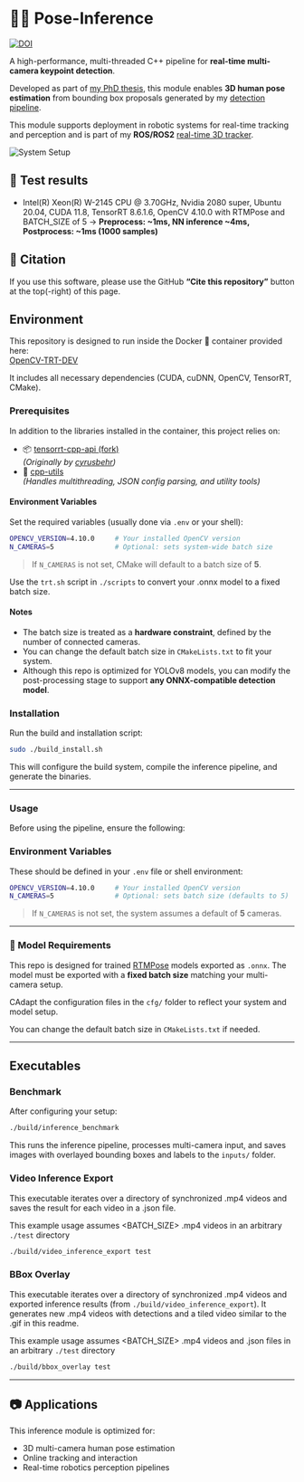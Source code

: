 # 🧍‍♂️ Pose-Inference

[![DOI](https://zenodo.org/badge/991307682.svg)](https://zenodo.org/badge/latestdoi/991307682)

A high-performance, multi-threaded C++ pipeline for **real-time multi-camera keypoint detection**.

Developed as part of [my PhD thesis](todo-thesis-link), this module enables **3D human pose estimation** from bounding box proposals generated by my [detection pipeline](https://github.com/HenrikTrom/detection-inference).

This module supports deployment in robotic systems for real-time tracking and perception and is part of my  **ROS/ROS2** [real-time 3D tracker](https://github.com/HenrikTrom/Docker-Flir-Multi-Camera).

![System Setup](content/4cams.gif)

## 🧪 Test results

* Intel(R) Xeon(R) W-2145 CPU @ 3.70GHz, Nvidia 2080 super, Ubuntu 20.04, CUDA 11.8, TensorRT 8.6.1.6, OpenCV 4.10.0 with RTMPose and BATCH_SIZE of 5 -> **Preprocess: ~1ms, NN inference ~4ms, Postprocess: ~1ms (1000 samples)**
<!-- * Ubuntu 20.04, CUDA 12.3, TensorRT 10.6.1.6, OpenCV 4.10.0 -->

## 📑 Citation

If you use this software, please use the GitHub **“Cite this repository”** button at the top(-right) of this page.

## Environment

This repository is designed to run inside the Docker 🐳 container provided here:  
[OpenCV-TRT-DEV](https://github.com/HenrikTrom/Docker-OpenCV-TensorRT-Dev)

It includes all necessary dependencies (CUDA, cuDNN, OpenCV, TensorRT, CMake).

### Prerequisites

In addition to the libraries installed in the container, this project relies on:

- 📦 [tensorrt-cpp-api (fork)](https://github.com/HenrikTrom/tensorrt-cpp-api)  
  *(Originally by [cyrusbehr](https://github.com/cyrusbehr/tensorrt-cpp-api))*
- 🧵 [cpp-utils](https://github.com/HenrikTrom/cpp_utils)  
  *(Handles multithreading, JSON config parsing, and utility tools)*


#### Environment Variables

Set the required variables (usually done via `.env` or your shell):

```bash
OPENCV_VERSION=4.10.0     # Your installed OpenCV version
N_CAMERAS=5               # Optional: sets system-wide batch size
```

> If `N_CAMERAS` is not set, CMake will default to a batch size of **5**.

Use the `trt.sh` script in `./scripts` to convert your .onnx model to a fixed batch size.

#### Notes

* The batch size is treated as a **hardware constraint**, defined by the number of connected cameras.
* You can change the default batch size in `CMakeLists.txt` to fit your system.
* Although this repo is optimized for YOLOv8 models, you can modify the post-processing stage to support **any ONNX-compatible detection model**.

### Installation

Run the build and installation script:

```bash
sudo ./build_install.sh
```

This will configure the build system, compile the inference pipeline, and generate the binaries.

---

### Usage

Before using the pipeline, ensure the following:

### Environment Variables

These should be defined in your `.env` file or shell environment:

```bash
OPENCV_VERSION=4.10.0     # Your installed OpenCV version
N_CAMERAS=5               # Optional: sets batch size (defaults to 5)
```

> If `N_CAMERAS` is not set, the system assumes a default of **5** cameras.

---

### 🧠 Model Requirements

This repo is designed for trained [RTMPose](https://github.com/open-mmlab/mmpose/tree/main/projects/rtmpose) models exported as `.onnx`.
The model must be exported with a **fixed batch size** matching your multi-camera setup.

CAdapt the configuration files in the `cfg/` folder to reflect your system and model setup.

You can change the default batch size in `CMakeLists.txt` if needed.

---

## Executables

### Benchmark

After configuring your setup:

```bash
./build/inference_benchmark
```

This runs the inference pipeline, processes multi-camera input, and saves images with overlayed bounding boxes and labels to the `inputs/` folder.

### Video Inference Export

This executable iterates over a directory of synchronized .mp4 videos and saves the result for each video in a .json file. 

This example usage assumes <BATCH_SIZE> .mp4 videos in an arbitrary `./test` directory

```bash
./build/video_inference_export test
```

### BBox Overlay

This executable iterates over a directory of synchronized .mp4 videos and exported inference results (from `./build/video_inference_export`). It generates new .mp4 videos with detections and a tiled video similar to the .gif in this readme.

This example usage assumes <BATCH_SIZE> .mp4 videos and .json files in an arbitrary `./test` directory

```bash
./build/bbox_overlay test
```

---

## 📷 Applications

This inference module is optimized for:

* 3D multi-camera human pose estimation
* Online tracking and interaction
* Real-time robotics perception pipelines
